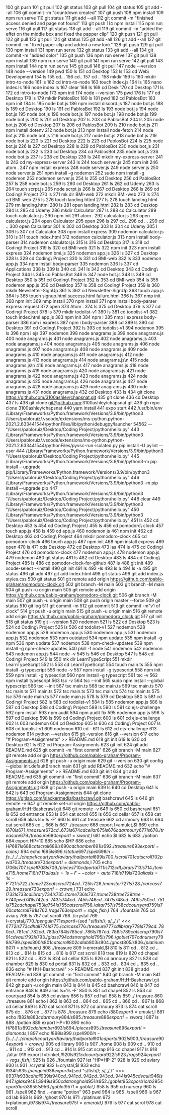   100  git push
  101  git pull
  102  git status
  103  git pull
  104  git status
  105  git add --all
  106  git commit -m "countdown created"
  107  git push
  108  npm install
  109  npm run serve
  110  git status
  111  git add --all
  112  git commit -m "finished access denied and page not found"
  113  git push
  114  npm install
  115  npm run serve
  116  git pull
  117  git status
  118  git add --all
  119  git commit -m "added the effet on the middle box and fixed the papper clip"
  120  git push
  121  git pull
  122  git pull
  123  git pull
  124  git status
  125  git add -all
  126  git add --all
  127  git commit -m "fixed paper clip and added a new look"
  128  git push
  129  git pull
  130  npm install
  131  npm run serve
  132  git status
  133  git add --all
  134  git commit -m "added color"
  135  git push
  136  npm run serve
  137  git pull
  138  npm install
  139  npm run serve
  140  git pull
  141  npm run serve
  142  git pull
  143  npm install
  144  npm run serve
  145  git pull
  146  git pull
  147  node --version
  148  node  --version
  149  pwd
  150  ls
  151  cd Desktop
  152  ls
  153  cd Web\ Development
  154  ls
  155  cd...
  156  cd..
  157  cd ..
  158  mkdir
  159  ls
  160  mkdir intro-to-node
  161  ls
  162  cd intro-to-node
  163  touch index.js
  164  ls
  165  nano index.ls
  166  node index.ls
  167  clear
  168  ls
  169  cd Desk
  170  cd Desktop
  171  ls
  172  cd intro-to-node
  173  npm init
  174  node --version
  175  pwd
  176  ls
  177  cd Desktop
  178  ls
  179  mkdir PablosBot
  180  ls
  181  pwd
  182  cd PablosBot
  183  npm init
  184  ls
  185  node bot.js
  186  npm install discord.js
  187  node bot.js
  188  ls
  189  cd Desktop
  190  ls
  191  cd PablosBot
  192  ls
  193  node bot.js
  194  node bot.js
  195  node bot.js
  196  node bot.js
  197  node bot.js
  198  node bot.js
  199  node bot.js
  200  ls
  201  cd Desktop
  202  ls
  203  cd PablosBot
  204  ls
  205  node bot.js
  206  cd Desktop
  207  ls
  208  cd PablosBot
  209  ls
  210  node bot.js
  211  npm install dotenv
  212  node bot.js
  213  npm install node-fetch
  214  node bot.js
  215  node bot.js
  216  node bot.js
  217  node bot.js
  218  node bot.js
  219  node bot.js
  220  ls
  221  cd Desktop
  222  ls
  223  cd PablosBot
  224  ls
  225  node bot.js
  226  ls
  227  cd Desktop
  228  ls
  229  cd PablosBot
  230  node bot,js
  231  node bot.js
  232  ls
  233  cd Desktop
  234  cd PablosBot
  235  node bot.js
  236  node bot.js
  237  ls
  238  cd Desktop
  239  ls
  240  mkdir my-express-server
  241  ls
  242  cd my-express-server
  243  ls
  244  touch server.js
  245  npm init
  246  atom .
  247  npm install express
  248  node server.js
  249  node server.js
  250  node server.js
  251  npm install -g nodemon
  252  sudo npm install -g nodemon
  253  nodemon server.js
  254  ls
  255  cd Desktop
  256  cd PablosBot
  257  ls
  258  node bot.js
  259  ls
  260  cd Desktop
  261  ls
  262  cd Udemy
  263  ls
  264  touch scrpt.js
  265  node scrpt.js
  266  ls
  267  cd Desktop
  268  ls
  269  cd Coding\ Project
  270  ls
  271  mk dir BMI-web
  272  mkdir BMI-web
  273  ls
  274  cd BMI-web
  275  ls
  276  touch landing.httml
  277  ls
  278  touch landing.html
  279  rm landing.httml
  280  ls
  281  open landing.html
  282  ls
  283  cd Desktop
  284  ls
  285  cd Udemy
  286  mkdir Calculator
  287  ls
  288  cd Calculator
  289  touch calculator.js
  290  npm init
  291  atom .
  292  calculator.js
  293  open calculator.js
  294  open Calculator
  295  open
  296  ls
  297  cd..
  298  cd . .
  299  cd ..
  300  open Calculator
  301  ls
  302  cd Desktop
  303  ls
  304  cd Udemy
  305  l
  306  ls
  307  cd Calculator
  308  npm install express
  309  nodemon calculator.js
  310  ls
  311  touch index.html
  312  nodemon calculator.js
  313  npm install body-parser
  314  nodemon calculator.js
  315  ls
  316  cd Desktop
  317  ls
  318  cd Coding\ Project
  319  ls
  320  cd BMI-web
  321  ls
  322  npm init
  323  npm install express
  324  nodemon bmi.js
  325  nodemon app.js
  326  ls
  327  cd Desktop
  328  ls
  329  cd Coding\ Project
  330  ls
  331  cd BMI-web
  332  ls
  333  nodemon app.js
  334  npm install body-parser
  335  nodemon
  336  ls
  337  cd Applications
  338  ls
  339  ls
  340  cd.
  341  ls
  342  cd Desktop
  343  cd Coding\ Project
  344  ls
  345  cd PablosBot
  346  ls
  347  node bot.js
  348  ls
  349  cd Desktop
  350  ls
  351  cd Coding\ Project
  352  ls
  353  cd BMI-web
  354  ls
  355  nodemon app.js
  356  cd Desktop
  357  ls
  358  cd Coding\ Project
  359  ls
  360  mkdir Newsletter-SignUp
  361  ls
  362  cd Newsletter-SignUp
  363  touch app.js
  364  ls
  365  touch signup.html success.html failure.html
  366  ls
  367  nmp init
  368  npm init
  369  nmp install
  370  npm install
  371  npm install body-parser express request
  372  open
  373  Atom .
  374  ls
  375  cd Desktop
  376  ls
  377  cd Coding\ Project
  378  ls
  379  mkdir todolist-v1
  380  ls
  381  cd todolist-v1
  382  touch index.html app.js
  383  npm init
  384  npm i
  385  nmp i express body-parser
  386  npm i express
  387  npm i body-parser
  388  cd
  389  ls
  390  cd Desktop
  391  cd Coding\ Project
  392  ls
  393  cd todolist-v1
  394  nodemon
  395  ls
  396  npm i ejs
  397  nodemon
  398  node anagrams.js
  399  node anagrams.js
  400  node anagrams.js
  401  node anagrams.js
  402  node anagrams.js
  403  node anagrams.js
  404  node anagrams.js
  405  node anagrams.js
  406  node anagrams.js
  407  node anagrams.js
  408  node anagrams.js
  409  node anagrams.js
  410  node anagrams.js
  411  node anagrams.js
  412  node anagrams.js
  413  node anagrams.js
  414  node anagrams.js\\n
  415  node anagrams.js\\n
  416  node anagrams.js
  417  node anagrams.js
  418  node anagrams.js
  419  node anagrams.js
  420  node anagrams.js
  421  node anagrams.js
  422  node anagrams.js
  423  node anagrams.js
  424  node anagrams.js
  425  node anagrams.js
  426  node anagrams.js
  427  node anagrams.js
  428  node anagrams.js
  429  node anagrams.js
  430  node anagrams.js
  431  node anagrams.js
  432  cd Desktop
  433  ls
  434  git clone https://github.com/3100ashley/chapsnat.git
  435  git clone
  436  cd Desktop
  437  ls
  438  git clone git@github.com:3100ashley/chapsnat.git
  439  gh repo clone 3100ashley/chapsnat
  440  yarn install
  441  expo start
  442   /usr/bin/env /Library/Frameworks/Python.framework/Versions/3.9/bin/python3 /Users/pabloruiz/.vscode/extensions/ms-python.python-2021.2.633441544/pythonFiles/lib/python/debugpy/launcher 54562 -- "/Users/pabloruiz/Desktop/Coding Project/python/hello.py" 
  443  /Library/Frameworks/Python.framework/Versions/3.9/bin/python3 /Users/pabloruiz/.vscode/extensions/ms-python.python-2021.2.633441544/pythonFiles/pyvsc-run-isolated.py pip install -U pylint --user
  444  /Library/Frameworks/Python.framework/Versions/3.9/bin/python3 "/Users/pabloruiz/Desktop/Coding Project/python/hello.py"
  445  /Library/Frameworks/Python.framework/Versions/3.9/bin/python3-m pip install --upgrade pip/Library/Frameworks/Python.framework/Versions/3.9/bin/python3 "/Users/pabloruiz/Desktop/Coding Project/python/hello.py"
  446  /Library/Frameworks/Python.framework/Versions/3.9/bin/python3 -m pip install --upgrade pip
  447  /Library/Frameworks/Python.framework/Versions/3.9/bin/python3 "/Users/pabloruiz/Desktop/Coding Project/python/hello.py"
  448  clear
  449  /Library/Frameworks/Python.framework/Versions/3.9/bin/python3 "/Users/pabloruiz/Desktop/Coding Project/python/hello.py"
  450  /Library/Frameworks/Python.framework/Versions/3.9/bin/python3 "/Users/pabloruiz/Desktop/Coding Project/python/hello.py"
  451  ls
  452  cd Desktop
  453  ls
  454  cd Coding\ Project/
  455  ls
  456  cd pomodoro\ clock
  457  touch app.js
  458  ls
  459  cd app.js
  460  nodemon js
  461  npm init
  462  cd Desktop
  463  cd Coding\ Project
  464  mkdir pomodoro-clock
  465  cd pomodoro-clock
  466  touch app.js
  467  npm init
  468  npm install express
  469  open
  470  ls
  471  cds Desktop
  472  cd Desktop
  473  las
  474  ls
  475  cd Coding\ Project
  476  cd pomodoro-clock
  477  nodemon app.js
  478  nodemon app.js
  479  nodemon
  480  git status
  481  ls
  482  cd Desktop
  483  ls
  484  cd Coding\ Project
  485  ls
  486  cd pomodor-clock-for-github
  487  ls
  488  git init
  489  xcode-select --install
  490  git init
  491  ls
  492  -ls
  493  ls a
  494  ls -a
  495  git status
  496  git add
  497  git add index.html
  498  git status
  499  git add index.js styles.css
  500  git status
  501  git remote add origin https://github.com/pablo-graham/pomodoro-clock.git
  502  git branch -M main
  503  git branch -M main
  504  git push -u origin main
  505  git remote add origin https://github.com/pablo-graham/pomodoro-clock.git
  506  git branch -M main
  507  git push -u origin main
  508  git push origin master --force
  509  git status
  510  git log
  511  git commit -m
  512  git commit
  513  git commit -m"v1 of clock"
  514  git push -u origin main
  515  git push -u origin main
  516  git remote add origin https://github.com/pablo-graham/pomodoro_clock.git
  517  git init
  518  git status
  519  git --version
  520  nodemon
  521  ls
  522  cd Desktop
  523  ls
  524  cd Coding\ Project
  525  ls
  526  cd todolist-v1
  527  nodemon
  528  nodemon app,js
  529  nodemon app.js
  530  nodemon app.js
  531  nodemon app.js
  532  nodemon
  533  npm outdated
  534  npm update
  535  npm install -g npm
  536  npm update
  537  nodemon
  538  npm-check-updates
  539  npm install -g npm-check-updates
  540  pkill -f node
  541  nodemon
  542  nodemon
  543  nodemon app.js
  544  node -v
  545  ls
  546  cd Desktop
  547  ls
  548  cd Coding\ Project
  549  ls
  550  mk dir LearnTypeScript
  551  mkdir LearnTypeScript
  552  ls
  553  cd LearnTypeScript
  554  touch main.ts
  555  npm install -g typescript
  556  node -v
  557  npm install -g typescript
  558  npm init
  559  npm install -g typescript
  560  npm install -g typescript
  561  tsc -v
  562  npm install typescript
  563  tsc -v
  564  tsc --init
  565  sudo npm install --global typescript
  566  tsc --init
  567  tsc main.ts
  568  tsc main.ts
  569  tsc main.ts
  570  tsc main.ts
  571  main.ts
  572  tsc main.ts
  573  tsc main.ts
  574  tsc main.ts
  575  tsc
  576  node main.ts
  577  node main.js
  578  ls
  579  cd Desktop
  580  ls
  581  cd Coding\ Project
  582  ls
  583  cd todolist-v1
  584  ls
  585  nodemon app.js
  586  ls
  587  cd Desktop
  588  cd Coding\ Project
  589  ls
  590  ls
  591  cd ejs-challenge
  592  npm install
  593  npm audit
  594  npm audit fix
  595  nodemon app.js
  596  ls
  597  cd Desktop
  598  ls
  599  cd Coding\ Project
  600  ls
  601  cd ejs-challenge
  602  ls
  603  nodemon
  604  cd Desktop
  605  ls
  606  cd Coding\ Project
  607  ls
  608  cd todolist-v1
  609  nodemon
  610  cd -
  611  ls
  612  cd ejs-challenge
  613  nodemon
  614  python --version
  615  git -version
  616  git --version
  617  echo "# Program-Assignments" >> README.md
  618  git init
  619  ls
  620  cd Desktop
  621  ls
  622  cd Program-Assignments
  623  git init
  624  git add README.md
  625  git commit -m "first commit"
  626  git branch -M main
  627  git remote add origin https://github.com/pablo-graham/Program-Assignments.git
  628  git push -u origin main
  629  git --version
  630  git config --global init.defaultBranch main
  631  git add README.md
  632  echo "# Program-Assignments" >> README.md
  633  git init
  634  git add README.md
  635  git commit -m "first commit"
  636  git branch -M main
  637  git remote add origin https://github.com/pablo-graham/Program-Assignments.git
  638  git push -u origin main
  639  ls
  640  cd Desktop
  641  ls
  642  ls
  643  cd Program-Assignments
  644  git clone https://gitlab.com/slackermedia/bashcrawl.git bashcrawl
  645  ls
  646  git remote -v
  647  git remote set-url origin https://github.com/pablo-graham/HtH-Bashcrawl.git
  648  git remote -v
  649  ls
  650  cd bashcrawl
  651  ls
  652  cd entrance
  653  ls
  654  cat scroll
  655  ls
  656  cd cellar
  657  ls
  658  cat scroll
  659  alias ls='ls -F'
  660  ls
  661  cat treasure
  662  cd armoury
  663  ls
  664  cat scroll
  665  cd ..
  666  ls
  667  ./treasure
  668  export I=amulet,$I
  669  echo $I
  670  ls
  671  ./treasure
  672  cd ..
  673  ls
  674  cd cellar
  675  ls
  676  cd armoury
  677  ls
  678  ./ treasure
  679  ./treasure
  680  export I=sword,$I
  681  echo $I
  682  ls
  683  ./potion
  684  export HP=10
  685  scho $HP
  686  echo $HP
  687  ls
  688  cat scroll
  689  ls
  690  cd chamber
  691  ls
  692  ./treasure
  693  export I=coins,$I
  694  echo $I
  695  ls
  696  ./statue
  697  ./spell
  698  ln -fs ../../../chapel/courtyard/aviary/hall portal
  699  ls
  700  ./scroll
  701  cat scroll
  702  pwd
  703  ./treasure
  704  export I=diamonds,$I
  705  echo $I
  706  ls
  707  ./spell
  708  ls
  709  ./pieces
  710  cd portal
  711  ls
  712  cd Library
  713  ls
  714  ./ tome
  715  ./tome
  716  ls
  717  alias ls='ls -F --color=auto'
  718  ls
  719  ls
  720  alias ls='ls -F'
  721  ls
  722  ./tome
  723  cat scroll
  724  cd ..
  725  ls
  726  ./monster
  727  ls
  728  ./carcass
  729  ./treasure 
  730  export I=crown,$I
  731  echo $I
  732  ls
  733  cd library
  734  ls
  735  ./tome
  736  ls
  737  ./tome
  738  tree
  739  tree -F
  740  pwd
  741  ls
  742  cd ..
  743  ls
  744  cd ..
  745  ls
  746  cd ..
  747  ls
  748  cd ..
  749  ls
  750  cd ..
  751  ls
  752  cd chapel
  753  lq
  754  ls
  755  cat scroll
  756  ./altar
  757  ls
  758  cd courtyard
  759  ls
  760  cat scroll
  761  ls
  762  ./rags
  763  export I=rags,fish,$I
  764  ./fountain
  765  cd aviary
  766  ls
  767  cat scroll
  768  ./crystal
  769  I=crystal,$I
  770  ./penguin
  771  export I=$(sed "s/fish//; s/,,/,/" <<< $I)
  772  ls
  773  cd hall
  774  ls
  775  ./carcass
  776  ./treasure
  777  cd library
  778  ls
  779  cd ..
  780  cd..
  781  cd ..
  782  cd ..
  783  la
  784  ls
  785  cd ..
  786  ls
  787  cd ..
  788  ls
  789  cat scrap
  790  ls
  791  cd vault
  792  ls
  793  ./glass
  794  cd stronghold
  795  ls
  796  ./goblet
  797  cd nursery
  798  ls
  799  ./spell
  800  ls
  801  cat scroll
  802  cd lab
  803  ls
  804  ./ghost
  805  ls
  806  ./platinum
  807  I=platinum,$I
  808  ./treasure
  809  I=emerald,$I
  810  ls
  811  cd ..
  812  cd ..
  813  cd ..
  814  ls
  815  cd ..
  816  ls
  817  cat scroll
  818  tree
  819  ls
  820  cd chapel
  821  ls
  822  cd ..
  823  ls
  824  cd cellar
  825  ls
  826  cd armoury
  827  ls
  828  cd chamber
  829  ls
  830  cd portal
  831  ls
  832  cd ..
  833  cd ..
  834  cd ..
  835  cd ..
  836  echo "# HtH-Bashcrawl" >> README.md
  837  git init
  838  git add README.md
  839  git commit -m "first commit"
  840  git branch -M main
  841  git remote add origin https://github.com/pablo-graham/HtH-Bashcrawl.git
  842  git push -u origin main
  843  ls
  844  ls
  845  cd bashcrawl
  846  ls
  847  cd entrance
  848  ls
  849  alias ls='ls -F'
  850  ls
  851  cd chapel
  852  ls
  853  cd courtyard
  854  ls
  855  cd aviary
  856  ls
  857  cd hall
  858  ls
  859  ./ treasure
  860  ./treasure
  861  echo i
  862  ls
  863  cd ..
  864  cd ..
  865  cd ..
  866  cd ..
  867  ls
  868  cd cellar
  869  ls
  870  cat scroll
  871  ls
  872  cd armoury
  873  ls
  874  cat scroll
  875  dc ..
  876  cd ..
  877  ls
  878  ./treasure
  879  echo $I
  880  export I=amulet,$I
  881  echo $I
  882  ls
  883  cd armoury
  884  ls
  885  ./treasure
  886  export I=sword,$I
  887  ls
  888  ./potion
  889  export HP=10
  890  echo $HP
  891  ls
  892  cd chamber
  893  ls
  894  ./pieces
  895  ./treasure
  896  export I=diamonds,$I
  897  echo $I
  898  ls
  899  ./spell
  900  ln -fs ../../../chapel/courtyard/aviary/hall portal
  901  cd portal
  902  ls
  903  ./treasure
  904  export I=crown,$I
  905  cd library
  906  ls
  907  ./tome
  908  ls
  909  cd ..
  910  cd ..
  911  cd ..
  912  cd ..
  913  cd ..
  914  ls
  915  cat scrap
  916  cd chapel
  917  ls
  918  ./altar
  919  export I=trinket,$I
  920  ls
  921  cd courtyard
  922  ls
  923  ./rags
  924  export I=rags,fish,$I
  925  ls
  926  ./fountain
  927  let "HP=HP-2"
  928  ls
  929  cd aviary
  930  ls
  931  ./crystal
  932  I=crystal,$I
  933  echo $I
  934  ls
  935  ./penguin
  936  export I=$(sed "s/fish//; s/,,/,/" <<< $I)
  937  ls
  938  cd hall
  939  ls
  940  cd ..
  941  cd ..
  942  cd ..
  943  cd ..
  944  ls
  945  cd vault
  946  ls
  947  ./glass
  948  LS
  949  ls
  950  cd stronghold
  951  ls
  952  ./goblet
  953  cp orb1 orb2
  954  cp orb1 orb3
  955  ls
  956  ./goblet
  957  I=goblet,$I
  958  ls
  959  cd nursery
  960  ls
  961  ./spell
  962  find . -name "potion"
  963  pwd
  964  ls
  965  ./spell
  966  ls
  967  cd lab
  968  ls
  969  ./ghost
  970  ls
  971  ./platinum
  972  I=platinum,$I
  973  ls
  974  ./treasure
  975  I=emerald,$I
  976  ls
  977  cat scrol
  978  cat scroll
